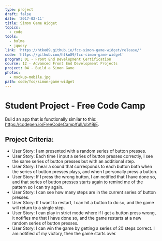 ```yaml
---
type: project
draft: false
date: '2017-02-11'
title: Simon Game Widget
topics:
  - code
tools:
  - bulma
  - jquery
link: 'https://htko89.github.io/fcc-simon-game-widget/release/'
code: 'https://github.com/htko89/fcc-simon-game-widget'
program: 01 - Front End Development Certification
course: 12 - Advanced Front End Development Projects
project: 04 - Build a Simon Game
photos:
  - mockup-mobile.jpg
path: code/fcc/simon-game-widget
---
```

# Student Project - Free Code Camp
Build an app that is functionally similar to this: https://codepen.io/FreeCodeCamp/full/obYBjE.

## Project Criteria:
* User Story: I am presented with a random series of button presses.
* User Story: Each time I input a series of button presses correctly, I see the same series of button presses but with an additional step.
* User Story: I hear a sound that corresponds to each button both when the series of button presses plays, and when I personally press a button.
* User Story: If I press the wrong button, I am notified that I have done so, and that series of button presses starts again to remind me of the pattern so I can try again.
* User Story: I can see how many steps are in the current series of button presses.
* User Story: If I want to restart, I can hit a button to do so, and the game will return to a single step.
* User Story: I can play in strict mode where if I get a button press wrong, it notifies me that I have done so, and the game restarts at a new random series of button presses.
* User Story: I can win the game by getting a series of 20 steps correct. I am notified of my victory, then the game starts over.
